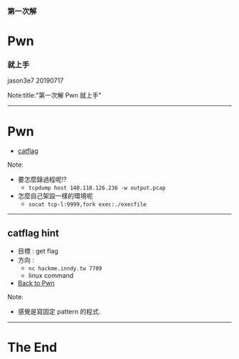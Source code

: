 ### 第一次解 
# Pwn
### 就上手

jason3e7 20190717

Note:title:"第一次解 Pwn 就上手"

---

# Pwn
* [catflag](#/2)

Note:
* 要怎麼錄過程呢!?
  * `tcpdump host 140.118.126.236 -w output.pcap`
* 怎麼自己架設一樣的環境呢
  * `socat tcp-l:9999,fork exec:./execfile`

---

## catflag hint
* 目標 : get flag
* 方向 : 
  * `nc hackme.inndy.tw 7709`
  * linux command
* [Back to Pwn](#/1)

Note:
* 感覺是寫固定 pattern 的程式.

---

# The End
